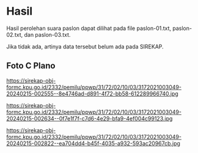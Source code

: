 # Hasil

Hasil perolehan suara paslon dapat dilihat pada file paslon-01.txt, paslon-02.txt, dan paslon-03.txt.

Jika tidak ada, artinya data tersebut belum ada pada SIREKAP.

## Foto C Plano

https://sirekap-obj-formc.kpu.go.id/2332/pemilu/ppwp/31/72/02/10/03/3172021003049-20240215-002555--8e4746ad-d891-4f72-bb58-612289966740.jpg

https://sirekap-obj-formc.kpu.go.id/2332/pemilu/ppwp/31/72/02/10/03/3172021003049-20240215-002634--0f7e1f7f-c7d6-4e29-bfa9-4ef004c99123.jpg

https://sirekap-obj-formc.kpu.go.id/2332/pemilu/ppwp/31/72/02/10/03/3172021003049-20240215-002822--ea704dd4-b45f-4035-a932-593ac20967cb.jpg
